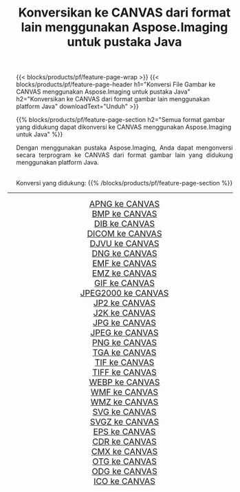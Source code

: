 ﻿---
title: Konversikan ke CANVAS dari format lain menggunakan Aspose.Imaging untuk pustaka Java 
weight: 3920
url: /id/java/conversion/to/canvas 
lang: id
langdirlevel: 2
locales: zh-hans,ja,it,ru,de,es,fr,nl,id,lt,pl,pt,vi,tr,ko,zh-hant,ar,hi,th,sv,cs,uk,he
description: Menggunakan Aspose.Imaging Anda dapat mengonversi ke CANVAS dari format lain menggunakan Java
---

{{< blocks/products/pf/feature-page-wrap >}}
{{< blocks/products/pf/feature-page-header h1="Konversi File Gambar ke CANVAS menggunakan Aspose.Imaging untuk pustaka Java" h2="Konversikan ke CANVAS dari format gambar lain menggunakan platform Java" downloadText="Unduh" >}}


{{% blocks/products/pf/feature-page-section  h2="Semua format gambar yang didukung dapat dikonversi ke CANVAS menggunakan Aspose.Imaging untuk Java" %}}
<p align=justify>Dengan menggunakan pustaka Aspose.Imaging, Anda dapat mengonversi secara terprogram ke CANVAS dari format gambar lain yang didukung menggunakan platform Java.</p>
<br/>
Konversi yang didukung:
{{% /blocks/products/pf/feature-page-section %}}
<div class="container-fluid productfamilypage bg-gray">
    <div class="convertypes bg-gray agp-content section">
        <div class="container">
		<hr style="margin-left:-20px;"/>
		<div class="row other-converters" style="gap: 10px;font-size: 19px;text-align:center;">
		    <div class='col-md-2 other-converter remove-lp remove-rp'><a href="/imaging/id/java/conversion/apng-to-canvas" style="padding:15px;">APNG ke CANVAS</a></div>
<div class='col-md-2 other-converter remove-lp remove-rp'><a href="/imaging/id/java/conversion/bmp-to-canvas" style="padding:15px;">BMP ke CANVAS</a></div>
<div class='col-md-2 other-converter remove-lp remove-rp'><a href="/imaging/id/java/conversion/dib-to-canvas" style="padding:15px;">DIB ke CANVAS</a></div>
<div class='col-md-2 other-converter remove-lp remove-rp'><a href="/imaging/id/java/conversion/dicom-to-canvas" style="padding:15px;">DICOM ke CANVAS</a></div>
<div class='col-md-2 other-converter remove-lp remove-rp'><a href="/imaging/id/java/conversion/djvu-to-canvas" style="padding:15px;">DJVU ke CANVAS</a></div>
<div class='col-md-2 other-converter remove-lp remove-rp'><a href="/imaging/id/java/conversion/dng-to-canvas" style="padding:15px;">DNG ke CANVAS</a></div>
<div class='col-md-2 other-converter remove-lp remove-rp'><a href="/imaging/id/java/conversion/emf-to-canvas" style="padding:15px;">EMF ke CANVAS</a></div>
<div class='col-md-2 other-converter remove-lp remove-rp'><a href="/imaging/id/java/conversion/emz-to-canvas" style="padding:15px;">EMZ ke CANVAS</a></div>
<div class='col-md-2 other-converter remove-lp remove-rp'><a href="/imaging/id/java/conversion/gif-to-canvas" style="padding:15px;">GIF ke CANVAS</a></div>
<div class='col-md-2 other-converter remove-lp remove-rp'><a href="/imaging/id/java/conversion/jpeg2000-to-canvas" style="padding:15px;">JPEG2000 ke CANVAS</a></div>
<div class='col-md-2 other-converter remove-lp remove-rp'><a href="/imaging/id/java/conversion/jp2-to-canvas" style="padding:15px;">JP2 ke CANVAS</a></div>
<div class='col-md-2 other-converter remove-lp remove-rp'><a href="/imaging/id/java/conversion/j2k-to-canvas" style="padding:15px;">J2K ke CANVAS</a></div>
<div class='col-md-2 other-converter remove-lp remove-rp'><a href="/imaging/id/java/conversion/jpg-to-canvas" style="padding:15px;">JPG ke CANVAS</a></div>
<div class='col-md-2 other-converter remove-lp remove-rp'><a href="/imaging/id/java/conversion/jpeg-to-canvas" style="padding:15px;">JPEG ke CANVAS</a></div>
<div class='col-md-2 other-converter remove-lp remove-rp'><a href="/imaging/id/java/conversion/png-to-canvas" style="padding:15px;">PNG ke CANVAS</a></div>
<div class='col-md-2 other-converter remove-lp remove-rp'><a href="/imaging/id/java/conversion/tga-to-canvas" style="padding:15px;">TGA ke CANVAS</a></div>
<div class='col-md-2 other-converter remove-lp remove-rp'><a href="/imaging/id/java/conversion/tif-to-canvas" style="padding:15px;">TIF ke CANVAS</a></div>
<div class='col-md-2 other-converter remove-lp remove-rp'><a href="/imaging/id/java/conversion/tiff-to-canvas" style="padding:15px;">TIFF ke CANVAS</a></div>
<div class='col-md-2 other-converter remove-lp remove-rp'><a href="/imaging/id/java/conversion/webp-to-canvas" style="padding:15px;">WEBP ke CANVAS</a></div>
<div class='col-md-2 other-converter remove-lp remove-rp'><a href="/imaging/id/java/conversion/wmf-to-canvas" style="padding:15px;">WMF ke CANVAS</a></div>
<div class='col-md-2 other-converter remove-lp remove-rp'><a href="/imaging/id/java/conversion/wmz-to-canvas" style="padding:15px;">WMZ ke CANVAS</a></div>
<div class='col-md-2 other-converter remove-lp remove-rp'><a href="/imaging/id/java/conversion/svg-to-canvas" style="padding:15px;">SVG ke CANVAS</a></div>
<div class='col-md-2 other-converter remove-lp remove-rp'><a href="/imaging/id/java/conversion/svgz-to-canvas" style="padding:15px;">SVGZ ke CANVAS</a></div>
<div class='col-md-2 other-converter remove-lp remove-rp'><a href="/imaging/id/java/conversion/eps-to-canvas" style="padding:15px;">EPS ke CANVAS</a></div>
<div class='col-md-2 other-converter remove-lp remove-rp'><a href="/imaging/id/java/conversion/cdr-to-canvas" style="padding:15px;">CDR ke CANVAS</a></div>
<div class='col-md-2 other-converter remove-lp remove-rp'><a href="/imaging/id/java/conversion/cmx-to-canvas" style="padding:15px;">CMX ke CANVAS</a></div>
<div class='col-md-2 other-converter remove-lp remove-rp'><a href="/imaging/id/java/conversion/otg-to-canvas" style="padding:15px;">OTG ke CANVAS</a></div>
<div class='col-md-2 other-converter remove-lp remove-rp'><a href="/imaging/id/java/conversion/odg-to-canvas" style="padding:15px;">ODG ke CANVAS</a></div>
<div class='col-md-2 other-converter remove-lp remove-rp'><a href="/imaging/id/java/conversion/ico-to-canvas" style="padding:15px;">ICO ke CANVAS</a></div>
                </div>
        </div>
    </div>
</div>
<br/>

